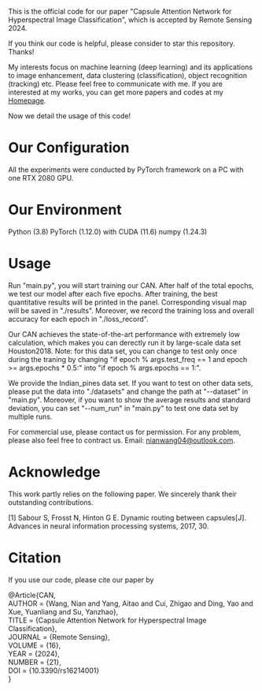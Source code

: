 This is the official code for our paper "Capsule Attention Network for Hyperspectral Image Classification", which is accepted by Remote Sensing 2024. 

If you think our code is helpful, please consider to star this repository. Thanks!


My interests focus on machine learning (deep learning) and its applications to image enhancement, data clustering (classification), object recognition (tracking) etc. Please feel free to  communicate with me. If you are interested at my works, you can get more papers and codes at my [Homepage](https://nianwang-hjjgcdx.github.io/).


Now we detail the usage of this code!

# Our Configuration
All the experiments were conducted by  PyTorch framework on a PC with one RTX 2080 GPU. 

# Our Environment
Python (3.8)
PyTorch (1.12.0) with CUDA (11.6)
numpy (1.24.3)

# Usage
Run "main.py", you will start training our CAN. After half of the total epochs, we test our model after each five epochs. After training, the best quantitative results will be printed in the panel. Corresponding visual map will be saved in "./results". Moreover, we record the training loss and overall accuracy for each epoch in "./loss_record".

Our CAN achieves the state-of-the-art performance with extremely low calculation, which makes you can derectly run it by large-scale data set 
Houston2018. Note: for this data set, you can change to test only once during the traning  by changing
"if epoch % args.test_freq == 1 and epoch >= args.epochs * 0.5:"
into
"if epoch % args.epochs == 1:".

We provide the Indian_pines data set. If you want to test on other data sets, please put the data into "./datasets" and change the path at "--dataset" in "main.py". Moreover, if you want to show the average results and standard deviation, you can set "--num_run" in "main.py" to test one data set by multiple runs.

For commercial use, please contact us for permission. For any problem, please also feel free to contract us. Email: nianwang04@outlook.com.

# Acknowledge
This work  partly relies on the following paper. We sincerely thank their outstanding contributions.

[1] Sabour S, Frosst N, Hinton G E. Dynamic routing between capsules[J]. Advances in neural information processing systems, 2017, 30.

# Citation
If you use our code, please cite our paper by

@Article{CAN,
<br>AUTHOR = {Wang, Nian and Yang, Aitao and Cui, Zhigao and Ding, Yao and Xue, Yuanliang and Su, Yanzhao},
<br>TITLE = {Capsule Attention Network for Hyperspectral Image Classification},
<br>JOURNAL = {Remote Sensing},
<br>VOLUME = {16},
<br>YEAR = {2024},
<br>NUMBER = {21},
<br>DOI = {10.3390/rs16214001}
<br>}

